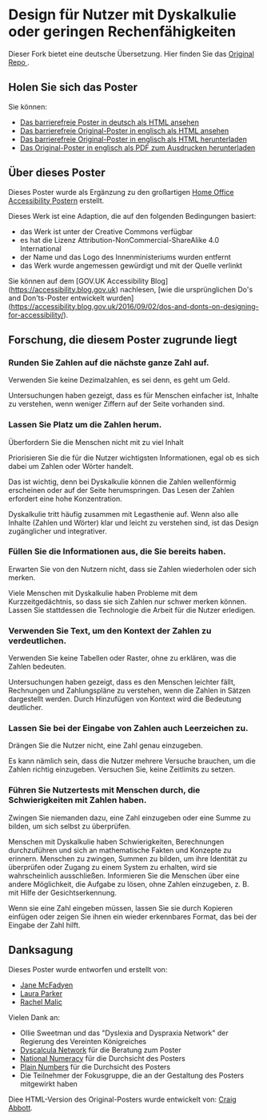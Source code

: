 # Design für Nutzer mit Dyskalkulie oder geringen Rechenfähigkeiten

Dieser Fork bietet eine deutsche Übersetzung. Hier finden Sie das [Original Repo ](https://github.com/abbott567/dyscalculia-poster/).

## Holen Sie sich das Poster

Sie können:
- [Das barrierefreie Poster in deutsch als HTML ansehen](https://htmlpreview.github.io/?https://github.com/franschier/dyscalculia-poster-de/blob/main/dist/dyscalculia-poster-de.html)
- [Das barrierefreie Original-Poster in englisch als HTML ansehen](https://htmlpreview.github.io/?https://github.com/abbott567/dyscalculia-poster/blob/main/dist/dyscalculia-poster.html)
- [Das barrierefreie Original-Poster in englisch als HTML herunterladen](https://github.com/abbott567/dyscalculia-poster/raw/main/dist/dyscalculia-poster.zip)
- [Das Original-Poster in englisch als PDF zum Ausdrucken herunterladen](https://github.com/abbott567/dyscalculia-poster/blob/main/dist/dyscalculia-poster.pdf)

## Über dieses Poster

Dieses Poster wurde als Ergänzung zu den großartigen [Home Office Accessibility Postern](https://ukhomeoffice.github.io/accessibility-posters/posters/accessibility-posters.pdf) erstellt.

Dieses Werk ist eine Adaption, die auf den folgenden Bedingungen basiert:
- das Werk ist unter der Creative Commons verfügbar
- es hat die Lizenz Attribution-NonCommercial-ShareAlike 4.0 International
- der Name und das Logo des Innenministeriums wurden entfernt
- das Werk wurde angemessen gewürdigt und mit der Quelle verlinkt

Sie können auf dem [GOV.UK Accessibility Blog] (https://accessibility.blog.gov.uk) nachlesen, [wie die ursprünglichen Do's and Don'ts-Poster entwickelt wurden] (https://accessibility.blog.gov.uk/2016/09/02/dos-and-donts-on-designing-for-accessibility/). 

## Forschung, die diesem Poster zugrunde liegt

### Runden Sie Zahlen auf die nächste ganze Zahl auf.
Verwenden Sie keine Dezimalzahlen, es sei denn, es geht um Geld.

Untersuchungen haben gezeigt, dass es für Menschen einfacher ist, Inhalte zu verstehen, wenn weniger Ziffern auf der Seite vorhanden sind. 

### Lassen Sie Platz um die Zahlen herum.
Überfordern Sie die Menschen nicht mit zu viel Inhalt 

Priorisieren Sie die für die Nutzer wichtigsten Informationen, egal ob es sich dabei um Zahlen oder Wörter handelt. 

Das ist wichtig, denn bei Dyskalkulie können die Zahlen wellenförmig erscheinen oder auf der Seite herumspringen. Das Lesen der Zahlen erfordert eine hohe Konzentration. 

Dyskalkulie tritt häufig zusammen mit Legasthenie auf. Wenn also alle Inhalte (Zahlen und Wörter) klar und leicht zu verstehen sind, ist das Design zugänglicher und integrativer. 

### Füllen Sie die Informationen aus, die Sie bereits haben.
Erwarten Sie von den Nutzern nicht, dass sie Zahlen wiederholen oder sich merken.

Viele Menschen mit Dyskalkulie haben Probleme mit dem Kurzzeitgedächtnis, so dass sie sich Zahlen nur schwer merken können. Lassen Sie stattdessen die Technologie die Arbeit für die Nutzer erledigen.

### Verwenden Sie Text, um den Kontext der Zahlen zu verdeutlichen.
Verwenden Sie keine Tabellen oder Raster, ohne zu erklären, was die Zahlen bedeuten.

Untersuchungen haben gezeigt, dass es den Menschen leichter fällt, Rechnungen und Zahlungspläne zu verstehen, wenn die Zahlen in Sätzen dargestellt werden. Durch Hinzufügen von Kontext wird die Bedeutung deutlicher. 

### Lassen Sie bei der Eingabe von Zahlen auch Leerzeichen zu.
Drängen Sie die Nutzer nicht, eine Zahl genau einzugeben.

Es kann nämlich sein, dass die Nutzer mehrere Versuche brauchen, um die Zahlen richtig einzugeben. Versuchen Sie, keine Zeitlimits zu setzen.

### Führen Sie Nutzertests mit Menschen durch, die Schwierigkeiten mit Zahlen haben.
Zwingen Sie niemanden dazu, eine Zahl einzugeben oder eine Summe zu bilden, um sich selbst zu überprüfen.

Menschen mit Dyskalkulie haben Schwierigkeiten, Berechnungen durchzuführen und sich an mathematische Fakten und Konzepte zu erinnern. Menschen zu zwingen, Summen zu bilden, um ihre Identität zu überprüfen oder Zugang zu einem System zu erhalten, wird sie wahrscheinlich ausschließen. Informieren Sie die Menschen über eine andere Möglichkeit, die Aufgabe zu lösen, ohne Zahlen einzugeben, z. B. mit Hilfe der Gesichtserkennung.

Wenn sie eine Zahl eingeben müssen, lassen Sie sie durch Kopieren einfügen oder zeigen Sie ihnen ein wieder erkennbares Format, das bei der Eingabe der Zahl hilft. 


## Danksagung
Dieses Poster wurde entworfen und erstellt von:
- [Jane McFadyen](https://twitter.com/mcfadyen_jane)
- [Laura Parker](https://twitter.com/LauraParkerUX)
- [Rachel Malic](https://twitter.com/GirlCalledMalic)
      
Vielen Dank an:
- Ollie Sweetman und das "Dyslexia and Dyspraxia Network" der Regierung des Vereinten Königreiches
- [Dyscalcula Network](https://www.dyscalculianetwork.com) für die Beratung zum Poster
- [National Numeracy](https://www.nationalnumeracy.org.uk) für die Durchsicht des Posters
- [Plain Numbers](https://www.plainnumbers.org.uk) für die Durchsicht des Posters
- Die Teilnehmer der Fokusgruppe, die an der Gestaltung des Posters mitgewirkt haben

Diee HTML-Version des Original-Posters wurde entwickelt von: [Craig Abbott](https://twitter.com/abbott567).
